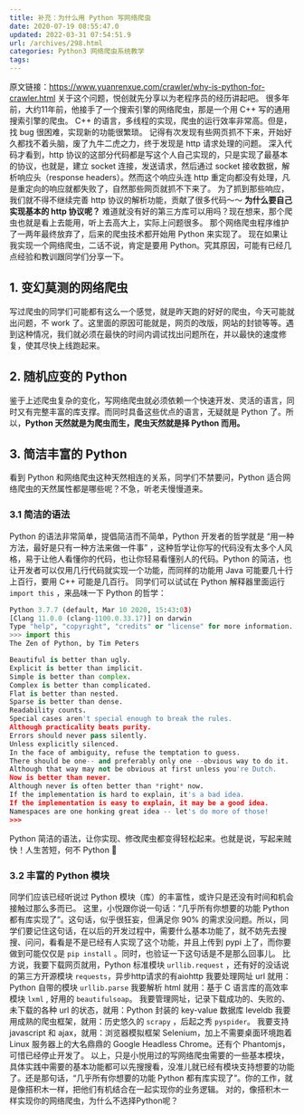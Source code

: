 ```yaml
---
title: 补充：为什么用 Python 写网络爬虫
date: 2020-07-19 08:55:47.0
updated: 2022-03-31 07:54:51.9
url: /archives/298.html
categories: Python3 网络爬虫系统教学
tags: 
---
```




原文链接：https://www.yuanrenxue.com/crawler/why-is-python-for-crawler.html 关于这个问题，悦创就先分享以为老程序员的经历讲起吧。 很多年前，大约11年前，他接手了一个搜索引擎的网络爬虫，那是一个用 C++ 写的通用搜索引擎的爬虫。 C++ 的语言，多线程的实现，爬虫的运行效率非常高。但是，找 bug 很困难，实现新的功能很繁琐。 记得有次发现有些网页抓不下来，开始好久都找不着头脑，废了九牛二虎之力，终于发现是 http 请求处理的问题。 深入代码才看到，http 协议的这部分代码都是写这个人自己实现的，只是实现了最基本的协议，也就是，建立 socket 连接，发送请求，然后通过 socket 接收数据，解析响应头（response headers）。然而这个响应头连 http 重定向都没有处理，凡是重定向的响应就都失败了，自然那些网页就抓不下来了。 为了抓到那些响应，我们就不得不继续完善 http 协议的解析功能，贡献了很多代码～～ **为什么要自己实现基本的 http 协议呢？** 难道就没有好的第三方库可以用吗？现在想来，那个爬虫也就是看上去能用，听上去高大上，实际上问题很多。 那个网络爬虫程序维护了一两年最终放弃了，后来的爬虫技术都开始用 Python 来实现了。 现在如果让我实现一个网络爬虫，二话不说，肯定是要用 Python。究其原因，可能有已经几点经验和教训跟同学们分享一下。

## 1\. 变幻莫测的网络爬虫

写过爬虫的同学们可能都有这么一个感觉，就是昨天跑的好好的爬虫，今天可能就出问题，不 work 了。这里面的原因可能就是，网页的改版，网站的封锁等等。遇到这种情况，我们就必须在最快的时间内调试找出问题所在，并以最快的速度修复，使其尽快上线跑起来。

## 2\. 随机应变的 Python

鉴于上述爬虫复杂的变化，写网络爬虫就必须依赖一个快速开发、灵活的语言，同时又有完整丰富的库支撑。而同时具备这些优点的语言，无疑就是 Python 了。所以，**Python 天然就是为爬虫而生，爬虫天然就是择 Python 而用。**

## 3\. 简洁丰富的 Python

看到 Python 和网络爬虫这种天然相连的关系，同学们不禁要问，Python 适合网络爬虫的天然属性都是哪些呢？不急，听老夫慢慢道来。

### 3.1 简洁的语法

Python 的语法非常简单，提倡简洁而不简单，Python 开发者的哲学就是 “用一种方法，最好是只有一种方法来做一件事” ，这种哲学让你写的代码没有太多个人风格，易于让他人看懂你的代码，也让你轻易看懂别人的代码。Python 的简洁，也让开发者可以仅用几行代码就实现一个功能，而同样的功能用 Java 可能要几十行上百行，要用 C++ 可能是几百行。 同学们可以试试在 Python 解释器里面运行 `import this` ，来品味一下 Python 的哲学：

```python
Python 3.7.7 (default, Mar 10 2020, 15:43:03)
[Clang 11.0.0 (clang-1100.0.33.17)] on darwin
Type "help", "copyright", "credits" or "license" for more information.
>>> import this
The Zen of Python, by Tim Peters

Beautiful is better than ugly.
Explicit is better than implicit.
Simple is better than complex.
Complex is better than complicated.
Flat is better than nested.
Sparse is better than dense.
Readability counts.
Special cases aren't special enough to break the rules.
Although practicality beats purity.
Errors should never pass silently.
Unless explicitly silenced.
In the face of ambiguity, refuse the temptation to guess.
There should be one-- and preferably only one --obvious way to do it.
Although that way may not be obvious at first unless you're Dutch.
Now is better than never.
Although never is often better than *right* now.
If the implementation is hard to explain, it's a bad idea.
If the implementation is easy to explain, it may be a good idea.
Namespaces are one honking great idea -- let's do more of those!
>>>
```

Python 简洁的语法，让你实现、修改爬虫都变得轻松起来。也就是说，写起来贼快！人生苦短，何不 Python 🙂

### 3.2 丰富的 Python 模块

同学们应该已经听说过 Python 模块（库）的丰富性，或许只是还没有时间和机会接触过那么多而已。 这里，小悦跟你说一句话：“几乎所有你想要的功能 Python 都有库实现了”。这句话，似乎很狂妄，但满足你 90% 的需求没问题。所以，同学们要记住这句话，在以后的开发过程中，需要什么基本功能了，就不妨先去搜搜、问问，看看是不是已经有人实现了这个功能，并且上传到 pypi 上了，而你要做到可能仅仅是 `pip install` 。同时，也验证一下这句话是不是那么回事儿。 比方说，我要下载网页就用，Python 标准模块 `urllib.request` ，还有好的没话说的第三方开源模块 `requests`，异步http请求的有aiohttp 我要处理网址 url 就用：Python 自带的模块 `urllib.parse` 我要解析 html 就用：基于 C 语言库的高效率模块 `lxml` , 好用的 `beautifulsoap`。 我要管理网址，记录下载成功的、失败的、未下载的各种 url 的状态，就用：Python 封装的 key-value 数据库 leveldb 我要用成熟的爬虫框架，就用：历史悠久的 `scrapy` ，后起之秀 `pyspider`。 我要支持 javascript 和 ajax，就用：浏览器模拟框架 Selenium，加上不需要桌面环境跑着 Linux 服务器上的大名鼎鼎的 Google Headless Chrome。还有个 Phantomjs，可惜已经停止开发了。 以上，只是小悦用过的写网络爬虫需要的一些基本模块，具体实践中需要的基本功能都可以先搜搜看，没准儿就已经有模块支持想要的功能了。还是那句话，“几乎所有你想要的功能 Python 都有库实现了”。你的工作，就是像搭积木一样，把他们有机结合在一起实现你的业务逻辑。 对的，像搭积木一样实现你的网络爬虫，为什么不选择Python呢？